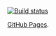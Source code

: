 [![Build status](https://ci.appveyor.com/api/projects/status/lif6cmtdu94xpv6h?svg=true)](https://ci.appveyor.com/project/Garfy2/ra-hoc)




[GitHub Pages](https://garfy2.github.io/ra_hoc/).


